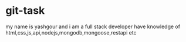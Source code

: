 # git-task
my name is yashgour and i am a full stack developer have knowledge of html,css,js,api,nodejs,mongodb,mongoose,restapi etc